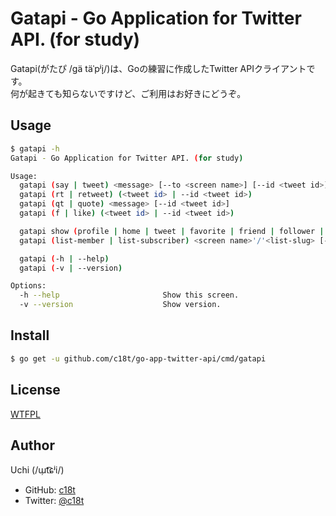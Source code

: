 # Gatapi - Go Application for Twitter API. (for study)

Gatapi(がたぴ /ɡä täˈpʲi̞/)は、Goの練習に作成したTwitter APIクライアントです。  
何が起きても知らないですけど、ご利用はお好きにどうぞ。

## Usage
```sh
$ gatapi -h
Gatapi - Go Application for Twitter API. (for study)

Usage:
  gatapi (say | tweet) <message> [--to <screen name>] [--id <tweet id>]
  gatapi (rt | retweet) (<tweet id> | --id <tweet id>)
  gatapi (qt | quote) <message> [--id <tweet id>]
  gatapi (f | like) (<tweet id> | --id <tweet id>)

  gatapi show (profile | home | tweet | favorite | friend | follower | list | listed ) [screen name] [-p | --page <n..m>] [-l | -limit <count>]
  gatapi (list-member | list-subscriber) <screen name>'/'<list-slug> [-p | --page <n..m>] [-l | -limit <count>]

  gatapi (-h | --help)
  gatapi (-v | --version)

Options:
  -h --help                       Show this screen.
  -v --version                    Show version.
```

## Install
```sh
$ go get -u github.com/c18t/go-app-twitter-api/cmd/gatapi
```

## License
[WTFPL](./LICENSE)

## Author
Uchi (/ɯ̹t͡ɕʲi/)
  - GitHub: [c18t](http://github.com/c18t)
  - Twitter: [@c18t](https://twitter.com/c18t)

